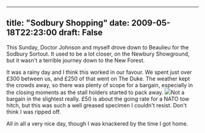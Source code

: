 
---
title: "Sodbury Shopping"
date: 2009-05-18T22:23:00
draft: False
---

This Sunday, Doctor Johnson and myself drove down to <span>Beaulieu</span> for the <span>Sodbury</span> <span>Sortout</span>.  It used to be a lot closer, on the <span>Newbury</span> Showground, but it wasn't a terrible journey down to the New Forest.

It was a rainy day and I think this worked in our favour.  We spent just over £300 between us, and £250 of that went on The Duke.  The weather kept the crowds away, so there was plenty of scope for a bargain, especially in the closing moments as the stall holders started to pack away.
[<img src="http://danandtheduke.co.uk/uploaded_images/IMG_9340-766447.jpg"/>](http://danandtheduke.co.uk/uploaded_images/IMG_9340-766477.jpg)Not a bargain in the slightest really.  £50 is about the going rate for a NATO tow hitch, but this was such a well greased <span>specimen</span> I couldn't resist.  Don't think I was ripped off.

All in all a very nice day, though I was knackered by the time I got home.